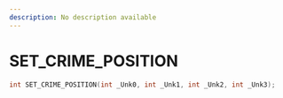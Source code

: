```yaml
---
description: No description available 
---
```


# SET_CRIME_POSITION

```cpp
int SET_CRIME_POSITION(int _Unk0, int _Unk1, int _Unk2, int _Unk3);
```